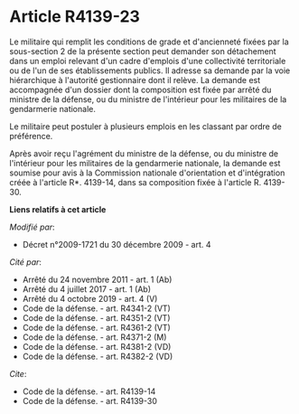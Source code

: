 # Article R4139-23

Le militaire qui remplit les conditions de grade et d'ancienneté fixées par la sous-section 2 de la présente section peut
demander son détachement dans un emploi relevant d'un cadre d'emplois d'une collectivité territoriale ou de l'un de ses
établissements publics. Il adresse sa demande par la voie hiérarchique à l'autorité gestionnaire dont il relève. La demande
est accompagnée d'un dossier dont la composition est fixée par arrêté du   ministre de la défense, ou du ministre de
l'intérieur pour les militaires de la gendarmerie nationale. 

Le militaire peut postuler à plusieurs emplois en les classant par ordre de préférence. 

Après avoir reçu l'agrément du   ministre de la défense, ou du ministre de l'intérieur pour les militaires de la gendarmerie
nationale, la demande est soumise pour avis à la Commission nationale d'orientation et d'intégration créée à l'article R*.
4139-14, dans sa composition fixée à l'article R. 4139-30.

**Liens relatifs à cet article**

_Modifié par_:

  - Décret n°2009-1721 du 30 décembre 2009 - art. 4

_Cité par_:

  - Arrêté du 24 novembre 2011 - art. 1 (Ab)
  - Arrêté du 4 juillet 2017 - art. 1 (Ab)
  - Arrêté du 4 octobre 2019 - art. 4 (V)
  - Code de la défense. - art. R4341-2 (VT)
  - Code de la défense. - art. R4351-2 (VT)
  - Code de la défense. - art. R4361-2 (VT)
  - Code de la défense. - art. R4371-2 (M)
  - Code de la défense. - art. R4381-2 (VD)
  - Code de la défense. - art. R4382-2 (VD)

_Cite_:

  - Code de la défense. - art. R4139-14
  - Code de la défense. - art. R4139-30
